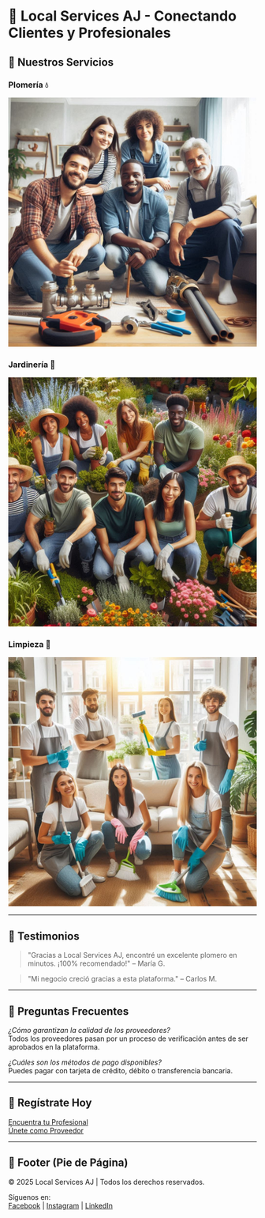 # 🚀 Local Services AJ - Conectando Clientes y Profesionales

## 🔧 Nuestros Servicios

### Plomería 💧
![Plomería](plomeria.png)

### Jardinería 🌿
![Jardinería](jardineria.png)

### Limpieza 🧹
![Limpieza](limpieza.png)

---

## 🌟 Testimonios

> "Gracias a Local Services AJ, encontré un excelente plomero en minutos. ¡100% recomendado!" – María G.

> "Mi negocio creció gracias a esta plataforma." – Carlos M.

---

## 📖 Preguntas Frecuentes

*¿Cómo garantizan la calidad de los proveedores?*  
Todos los proveedores pasan por un proceso de verificación antes de ser aprobados en la plataforma.

*¿Cuáles son los métodos de pago disponibles?*  
Puedes pagar con tarjeta de crédito, débito o transferencia bancaria.

---

## 📲 Regístrate Hoy

[Encuentra tu Profesional](#)  
[Únete como Proveedor](#)

---

## 📍 Footer (Pie de Página)

&copy; 2025 Local Services AJ | Todos los derechos reservados.

Síguenos en:  
[Facebook](#) | [Instagram](#) | [LinkedIn](#)
